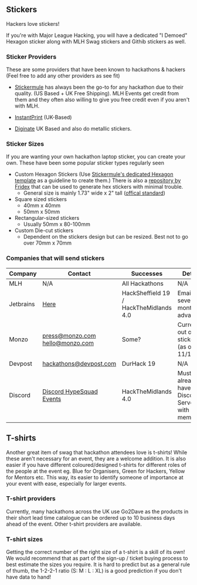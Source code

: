 ## Stickers

Hackers love stickers!

If you're with Major League Hacking, you will have a dedicated "I Demoed" Hexagon sticker along with MLH Swag stickers and Githib stickers as well.

### Sticker Providers

These are some providers that have been known to hackathons & hackers (Feel free to add any other providers as see fit)

* [Stickermule](https://stickermule.com) has always been the go-to for any hackathon due to their quality. (US Based + UK Free Shipping). MLH Events get credit from them and they often also willing to give you free credit even if you aren't with MLH.

* [InstantPrint](https://instantprint.co.uk) (UK-Based)

* [Diginate](https://diginate.com/) UK Based and also do metallic stickers.

### Sticker Sizes

If you are wanting your own hackathon laptop sticker, you can create your own. These have been some popular sticker types regularly seen

* Custom Hexagon Stickers (Use [Stickermule's dedicated Hexagon template](https://downloads.ctfassets.net/rw1l6cgr235r/6s5KQ6UkfeMaKgcCW6EySu/335f6657fe821bae394afb30dad54955/hexagon-sticker-templates.zip) as a guideline to create them.) There is also a [repository by Fridex](https://github.com/fridex/hexsticker) that can be used to generate hex stickers with minimal trouble. 
    * General size is mainly 1.73" wide x 2" tall ([offical standard](https://github.com/terinjokes/StickersStandard))
* Square sized stickers
    * 40mm x 40mm
    * 50mm x 50mm
* Rectangular-sized stickers
    * Usually 50mm x 80-100mm
* Custom Die-cut stickers
    * Dependent on the stickers design but can be resized. Best not to go over 70mm x 70mm

### Companies that will send stickers
| Company        | Contact                                                      | Successes      | Details |
|----------------|--------------------------------------------------------------|----------------|---------|
| MLH            | N/A                                                          |All Hackathons  |N/A      |
| Jetbrains      |[Here](https://www.jetbrains.com/community/support)           |HackSheffield 19 / HackTheMidlands 4.0|Email several months in advance!|
| Monzo          |press@monzo.com<br>hello@monzo.com                            |Some?           |Currently out of stickers (as of 11/11/19) |
| Devpost        |hackathons@devpost.com                                        |DurHack 19      |N/A|
| Discord        | [Discord HypeSquad Events](https://discordapp.com/hypesquad) |HackTheMidlands 4.0|Must already have a Discord Server with 100+ members| 


## T-shirts 

Another great item of swag that hackathon attendees love is t-shirts! While these aren't necessary for an event, they are a welcome addition. It is also easier if you have different coloured/designed t-shirts for different roles of the people at the event eg. Blue for Organisers, Green for Hackers, Yellow for Mentors etc. This way, its easier to identify someone of importance at your event with ease, especially for larger events.

### T-shirt providers

Currently, many hackathons across the UK use Go2Dave as the products in their short lead time catalogue can be ordered up to 10 business days ahead of the event. Other t-shirt providers are available.

### T-shirt sizes

Getting the correct number of the right size of a t-shirt is a skill of its own! We would recommend that as part of the sign-up / ticket buying process to best estimate the sizes you require. It is hard to predict but as a general rule of thumb, the 1-2-2-1 ratio (S: M : L : XL) is a good prediction if you don't have data to hand!
